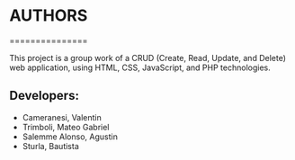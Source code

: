 # AUTHORS
===============

This project is a group work of a CRUD (Create, Read, Update, and Delete) web application, using HTML, CSS, JavaScript, and PHP technologies.


## Developers:

* Cameranesi, Valentin
* Trimboli, Mateo Gabriel
* Salemme Alonso, Agustin
* Sturla, Bautista
